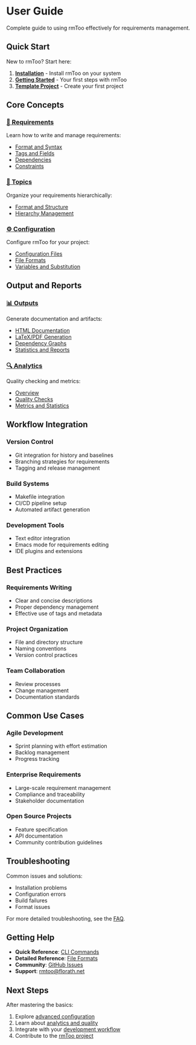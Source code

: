 # User Guide

Complete guide to using rmToo effectively for requirements management.

## Quick Start

New to rmToo? Start here:

1. **[Installation](installation/)** - Install rmToo on your system
2. **[Getting Started](getting-started/)** - Your first steps with rmToo
3. **[Template Project](getting-started/template-project.md)** - Create your first project

## Core Concepts

### [📝 Requirements](requirements/)
Learn how to write and manage requirements:
- [Format and Syntax](requirements/format.md)
- [Tags and Fields](requirements/tags.md)
- [Dependencies](requirements/dependencies.md)
- [Constraints](requirements/constraints.md)

### [📁 Topics](topics/)
Organize your requirements hierarchically:
- [Format and Structure](topics/format.md)
- [Hierarchy Management](topics/hierarchy.md)

### [⚙️ Configuration](configuration/)
Configure rmToo for your project:
- [Configuration Files](configuration/config-files.md)
- [File Formats](configuration/formats.md)
- [Variables and Substitution](configuration/variables.md)

## Output and Reports

### [📊 Outputs](outputs/)
Generate documentation and artifacts:
- [HTML Documentation](outputs/html.md)
- [LaTeX/PDF Generation](outputs/latex.md)
- [Dependency Graphs](outputs/graphs.md)
- [Statistics and Reports](outputs/statistics.md)

### [🔍 Analytics](analytics/)
Quality checking and metrics:
- [Overview](analytics/overview.md)
- [Quality Checks](analytics/quality-checks.md)
- [Metrics and Statistics](analytics/metrics.md)

## Workflow Integration

### Version Control
- Git integration for history and baselines
- Branching strategies for requirements
- Tagging and release management

### Build Systems
- Makefile integration
- CI/CD pipeline setup
- Automated artifact generation

### Development Tools
- Text editor integration
- Emacs mode for requirements editing
- IDE plugins and extensions

## Best Practices

### Requirements Writing
- Clear and concise descriptions
- Proper dependency management
- Effective use of tags and metadata

### Project Organization
- File and directory structure
- Naming conventions
- Version control practices

### Team Collaboration
- Review processes
- Change management
- Documentation standards

## Common Use Cases

### Agile Development
- Sprint planning with effort estimation
- Backlog management
- Progress tracking

### Enterprise Requirements
- Large-scale requirement management
- Compliance and traceability
- Stakeholder documentation

### Open Source Projects
- Feature specification
- API documentation
- Community contribution guidelines

## Troubleshooting

Common issues and solutions:
- Installation problems
- Configuration errors
- Build failures
- Format issues

For more detailed troubleshooting, see the [FAQ](../faq.md).

## Getting Help

- **Quick Reference**: [CLI Commands](../reference/cli/)
- **Detailed Reference**: [File Formats](../reference/file-formats/)
- **Community**: [GitHub Issues](https://github.com/florath/rmtoo/issues)
- **Support**: rmtoo@florath.net

## Next Steps

After mastering the basics:
1. Explore [advanced configuration](configuration/)
2. Learn about [analytics and quality](analytics/)
3. Integrate with your [development workflow](../developer-guide/)
4. Contribute to the [rmToo project](../developer-guide/contributing.md)